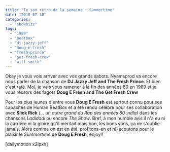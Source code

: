 ```yaml
---
title: "le son rétro de la semaine : Summertime"
date: "2010-07-30"
categories: 
  - "showbizz"
tags: 
  - "1989"
  - "beatbox"
  - "dj-jazzy-jeff"
  - "doug-e-fresh"
  - "fresh-prince"
  - "get-fresh-crew"
  - "will-smith"
---
```


Okay je vous vois arriver avec vos grands sabots. Nyamsprod va encore nous parler de la chanson de **DJ Jazzy Jeff and The Fresh Prince**. Et bien c'est raté. Moi, je vais vous ramener à la fin des années 80 en 1989 et je vous ressors des fagots **Doug E Fresh and The Get Fresh Crew**

Pour les plus jeunes d'entre vous **Doug E Fresh** est surtout connu pour ses capacités de Human BeatBox et a été rendu célèbre pour ses collaboration avec **Slick Rick** _(... un autre grand du Rap des années 80 :ndla)_ dans les chansons _Ladidadi_ ou encore _The Show_. Bref, à mon humble avis il n'a eu ni la carrière ni la gloire qu'il méritait mais bon, les bons sons, ça ne s'oublie jamais. Alors comme on est en été, profitons-en et ré-écoutons pour le plaisir le _Summertime_ de **Doug E Fresh**, enjoy!!

\[dailymotion x2ipxh\]
